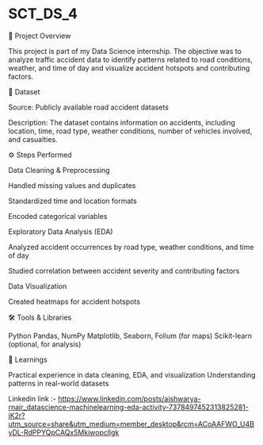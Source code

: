 # SCT_DS_4

📌 Project Overview

This project is part of my Data Science internship. The objective was to analyze traffic accident data to identify patterns related to road conditions, weather, and time of day and visualize accident hotspots and contributing factors.

📂 Dataset

Source: Publicly available road accident datasets 

Description: The dataset contains information on accidents, including location, time, road type, weather conditions, number of vehicles involved, and casualties.

⚙️ Steps Performed

Data Cleaning & Preprocessing

Handled missing values and duplicates

Standardized time and location formats

Encoded categorical variables

Exploratory Data Analysis (EDA)

Analyzed accident occurrences by road type, weather conditions, and time of day

Studied correlation between accident severity and contributing factors

Data Visualization

Created heatmaps for accident hotspots

🛠️ Tools & Libraries

Python
Pandas, NumPy
Matplotlib, Seaborn, Folium (for maps)
Scikit-learn (optional, for analysis)

🚀 Learnings

Practical experience in data cleaning, EDA, and visualization
Understanding patterns in real-world datasets

Linkedin link :- https://www.linkedin.com/posts/aishwarya-rnair_datascience-machinelearning-eda-activity-7378497452313825281-iK2r?utm_source=share&utm_medium=member_desktop&rcm=ACoAAFWO_U4ByDL-RdPPYQpCAQx5Mkiwopcllgk

